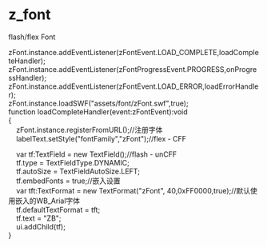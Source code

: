 # z_font
flash/flex Font

zFont.instance.addEventListener(zFontEvent.LOAD_COMPLETE,loadCompleteHandler);<br/>
zFont.instance.addEventListener(zFontProgressEvent.PROGRESS,onProgressHandler);<br/>
zFont.instance.addEventListener(zFontEvent.LOAD_ERROR,loadErrorHandler);<br/>
zFont.instance.loadSWF("assets/font/zFont.swf",true);<br/>
function loadCompleteHandler(event:zFontEvent):void<br/>
{<br/>
&nbsp;&nbsp;&nbsp;&nbsp;zFont.instance.registerFromURL();//注册字体<br/>
&nbsp;&nbsp;&nbsp;&nbsp;labelText.setStyle("fontFamily","zFont");//flex - CFF<br/>
  
&nbsp;&nbsp;&nbsp;&nbsp;var tf:TextField = new TextField();//flash - unCFF<br />
&nbsp;&nbsp;&nbsp;&nbsp;tf.type = TextFieldType.DYNAMIC;<br/>
&nbsp;&nbsp;&nbsp;&nbsp;tf.autoSize = TextFieldAutoSize.LEFT;<br/>
&nbsp;&nbsp;&nbsp;&nbsp;tf.embedFonts = true;//嵌入设置<br/>
&nbsp;&nbsp;&nbsp;&nbsp;var tft:TextFormat = new TextFormat("zFont", 40,0xFF0000,true);//默认使用嵌入的WB_Arial字体<br/>
&nbsp;&nbsp;&nbsp;&nbsp;tf.defaultTextFormat = tft;<br/>
&nbsp;&nbsp;&nbsp;&nbsp;tf.text = "ZB";<br/>
&nbsp;&nbsp;&nbsp;&nbsp;ui.addChild(tf);<br/>
}
